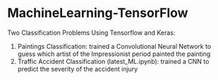 # MachineLearning-TensorFlow
Two Classification Problems Using Tensorflow and Keras:
1. Paintings Classification: trained a Convolutional Neural Network to guess which artist of the Impressionist period painted the painting
2. Traffic Accident Classification (latest_ML.ipynb): trained a CNN to predict the severity of the accident injury 

